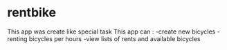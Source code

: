 # rentbike
This app was create like special task
This app can : 
  -create new bicycles
  -renting bicycles per hours
  -view lists of rents and available bicycles
